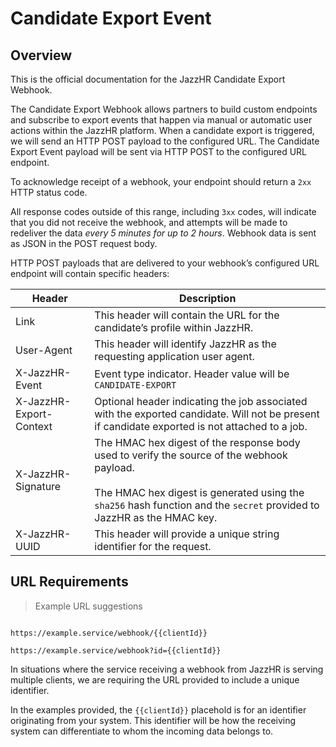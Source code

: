 # Candidate Export Event

## Overview

This is the official documentation for the JazzHR Candidate Export Webhook.

The Candidate Export Webhook allows partners to build custom endpoints and subscribe
to export events that happen via manual or automatic user actions within the JazzHR platform.
When a candidate export is triggered, we will send an HTTP POST payload to the configured URL.
The Candidate Export Event payload will be sent via HTTP POST to the configured URL endpoint.

To acknowledge receipt of a webhook, your endpoint should return a `2xx` HTTP status code.

All response codes outside of this range, including `3xx` codes, will indicate that
you did not receive the webhook, and attempts will be made to redeliver the data
*every 5 minutes for up to 2 hours*. Webhook data is sent as JSON in the POST request body.

HTTP POST payloads that are delivered to your webhook’s configured URL endpoint will contain specific headers:

Header | Description
------ | -----------
Link | This header will contain the URL for the candidate’s profile within JazzHR.
User-Agent | This header will identify JazzHR as the requesting application user agent.
X-JazzHR-Event | Event type indicator. Header value will be `CANDIDATE-EXPORT`
X-JazzHR-Export-Context | Optional header indicating the job associated with the exported candidate. Will not be present if candidate exported is not attached to a job.
X-JazzHR-Signature | The HMAC hex digest of the response body used to verify the source of the webhook payload.<br/><br/>The HMAC hex digest is generated using the `sha256` hash function and the `secret` provided to JazzHR as the HMAC key.
X-JazzHR-UUID | This header will provide a unique string identifier for the request.

## URL Requirements

> Example URL suggestions

```shell

https://example.service/webhook/{{clientId}}

https://example.service/webhook?id={{clientId}}
```

In situations where the service receiving a webhook from JazzHR is serving multiple clients, we are requiring the URL provided to include a unique identifier.

In the examples provided, the `{{clientId}}` placehold is for an identifier originating from your system. This identifier will be how the receiving system can differentiate to whom the incoming data belongs to.
